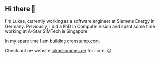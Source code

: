 ## Hi there 👋

I'm Lukas, currently working as a software engineer at Siemens Energy in Germany. Previously, I did a PhD in Computer Vision and spent some time working at A*Star SIMTech in Singapore.

In my spare time I am building [cronstamp.com](https://cronstamp.com/).

Check out my website [lukasbommes.de](https://lukasbommes.de/) for more. 😊
